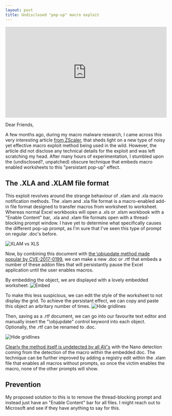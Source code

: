 ```yaml
---
layout: post
title: Undisclosed "pop-up" macro exploit
---
```


<div style="width:100%;height:0px;position:relative;padding-bottom:56.250%;"><iframe src="https://streamable.com/s/mg3dx/olzlsd" frameborder="0" width="100%" height="100%" allowfullscreen style="width:100%;height:100%;position:absolute;left:0px;top:0px;overflow:hidden;"></iframe></div>

Dear Friends,

A few months ago, during my macro malware research, I came across this very interesting article [from ZScaler](https://www.zscaler.com/blogs/research/malicious-rtf-document-leading-netwiredrc-and-quasar-rat), that sheds light on a new type of noisy yet effective macro exploit method being used in the wild. However, the article did not disclose any technical details for the exploit and was left scratching my head. After many hours of experimentation, I stumbled upon the (undisclosed?, unpatched) obscure technique that embeds macro enabled worksheets to this "persistant pop-up" effect. 

## The .XLA and .XLAM file format
This exploit revolves around the strange behaviour of .xlam and .xla macro notification methods. The .xlam and .xla file format is a macro-enabled add-in file format designed to transfer macros from worksheet to worksheet. Whereas normal Excel workbooks will open a .xls or .xlsm workbook with a "Enable Content" bar, .xla and .xlam file formats open with a thread-blocking prompt window. I have yet to determine what specifically causes the different pop-up prompt, as I'm sure that I've seen this type of prompt on regular .doc's before. 

![XLAM vs XLS](https://i.imgur.com/WolYeAr.png)

Now, by combining this document with [the \objupdate method made popular by CVE-2017-0199](https://www.mdsec.co.uk/2017/04/exploiting-cve-2017-0199-hta-handler-vulnerability/), we can make a new .doc or .rtf that embeds a number of these addon files that will persistantly pause the Excel application until the user enables macros.

By embedding the object, we are displayed with a lovely embedded worksheet. 
![Embed](https://i.imgur.com/gz0yqKW.png)

To make this less suspicious, we can edit the style of the worksheet to not display the grid. To achieve the persistant effect, we can copy and paste this object an arbritary number of times. 
![Hide gridlines](https://i.imgur.com/GIh2plM.png)

Then, saving as a .rtf document, we can go into our favourite text editor and manually insert the "\objupdate" control keyword into each object. Optionally, the .rtf can be renamed to .doc.

![Hide gridlines](https://i.imgur.com/vg3V6s1.png)

[Clearly the method itself is undetected by all AV's](http://viruscheckmate.com/id/hGQtwZVjM64k) with the Nano detection coming from the detection of the macro within the embedded doc. The technique can be further improved by adding a registry edit within the .xlam file that enables all macros without prompts, so once the victim enables the macro, none of the other prompts will show. 

## Prevention
My proposed solution to this is to remove the thread-blocking prompt and instead just have an "Enable Content" bar for all files. I might reach out to Microsoft and see if they have anything to say for this. 
